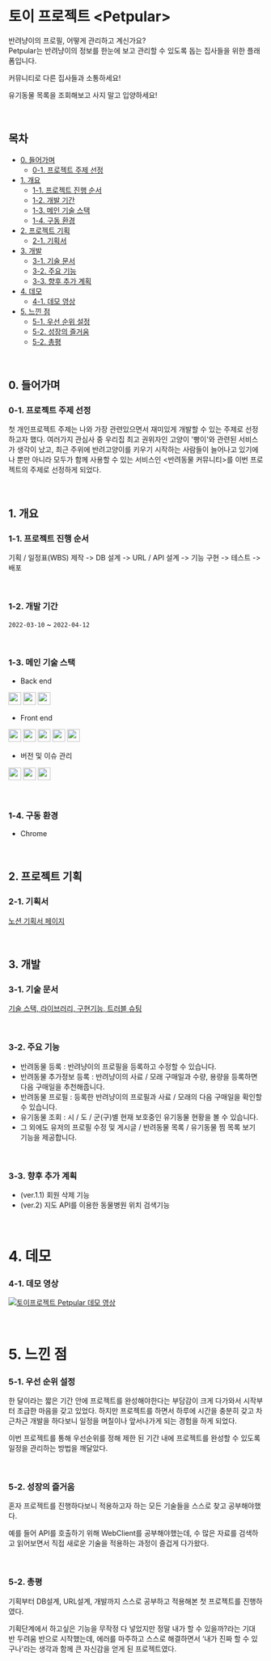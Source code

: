 # 토이 프로젝트 \<Petpular\>

반려냥이의 프로필, 어떻게 관리하고 계신가요?<br>
Petpular는 반려냥이의 정보를 한눈에 보고 관리할 수 있도록 돕는 집사들을 위한 플래폼입니다.

커뮤니티로 다른 집사들과 소통하세요!

유기동물 목록을 조회해보고 사지 말고 입양하세요!



<br>

## 목차
- [0. 들어가며](#0-들어가며)
  * [0-1. 프로젝트 주제 선정](#0-1-프로젝트-주제-선정)
- [1. 개요](#1-개요)
  * [1-1. 프로젝트 진행 순서](#1-1-프로젝트-진행-순서)
  * [1-2. 개발 기간](#1-2-개발-기간)
  * [1-3. 메인 기술 스택](#1-3-메인-기술-스택)
  * [1-4. 구동 환경](#1-4-구동-환경)
- [2. 프로젝트 기획](#2-프로젝트-기획)
  * [2-1. 기획서](#2-1-기획서)
- [3. 개발](#3-개발)
  * [3-1. 기술 문서](#3-1-기술-문서)
  * [3-2. 주요 기능](#3-2-주요-기능)
  * [3-3. 향후 추가 계획](#3-3-향후-추가-계획)
- [4. 데모](#4-데모)
  * [4-1. 데모 영상](#4-1-데모-영상)
- [5. 느낀 점](#5-느낀-점)
  * [5-1. 우선 순위 설정](#5-1-우선-순위-설정)
  * [5-2. 성장의 즐거움](#5-2-성장의-즐거움)
  * [5-2. 총평](#5-2-총평)

<br>

## 0. 들어가며

### 0-1. 프로젝트 주제 선정

첫 개인프로젝트 주제는 나와 가장 관련있으면서 재미있게 개발할 수 있는 주제로 선정하고자 했다.
여러가지 관심사 중 우리집 최고 권위자인 고양이 '빵이'와 관련된 서비스가 생각이 났고, 최근 주위에 반려고양이를 키우기 시작하는 사람들이 늘어나고 있기에 나 뿐만 아니라 모두가 함께 사용할 수 있는 서비스인 <반려동물 커뮤니티>를 이번 프로젝트의 주제로 선정하게 되었다.

<br>

## 1. 개요

### 1-1. 프로젝트 진행 순서
기획 / 일정표(WBS) 제작 -> DB 설계 -> URL / API 설계 -> 기능 구현 -> 테스트 -> 배포

<br>

### 1-2. 개발 기간
`2022-03-10` ~ `2022-04-12`

<br>

### 1-3. 메인 기술 스택

- Back end <br>

<img src="https://img.shields.io/badge/Java-89A426?style=for-the-badge&logo=java&logoColor=white&color=0169B4" height="25" /> <img src="https://img.shields.io/badge/Spring_Boot-F9FCF3?style=for-the-badge&logo=spring-boot&logoColor=white&color=67AA3C" height="25" /> <img src="https://img.shields.io/badge/MySQL-7DA205?style=for-the-badge&logo=mysql&logoColor=white&color=D78800" height="25" />

- Front end <br>

<img src="https://img.shields.io/badge/HTML5-0A6A05?style=for-the-badge&logo=html5&logoColor=white&color=D84925" height="25" /> <img src="https://img.shields.io/badge/Bootstrap-FA6C0E?style=for-the-badge&logo=bootstrap&logoColor=white&color=7613EE" height="25" /> <img src="https://img.shields.io/badge/JavaScript-468010?style=for-the-badge&logo=javascript&logoColor=F7DF1E&color=DB9B26" height="25" />  <img src="https://img.shields.io/badge/jQuery-D17001?style=for-the-badge&logo=jquery&logoColor=white&color=1064A5" height="25" /> <img src="https://img.shields.io/badge/CSS-BB9F00?&style=for-the-badge&logo=css3&logoColor=white&color=018FD1" height="25" />

- 버전 및 이슈 관리 <br>

<img src="https://img.shields.io/badge/Git-0A6A05?style=for-the-badge&logo=git&logoColor=white&color=E44A2D" height="25" /> <img src="https://img.shields.io/badge/Github-0A6A05?style=for-the-badge&logo=github&logoColor=black&color=white" height="25" /> <img src="https://img.shields.io/badge/Zenhub-0A6A05?style=for-the-badge&logo=github&logoColor=white&color=3C4994" height="25" /> 

<br>

### 1-4. 구동 환경

- Chrome

<br>

## 2. 프로젝트 기획

### 2-1. 기획서

[노션 기획서 페이지](https://www.notion.so/305071e2f4574234932856912cb8a67d)


<br>

## 3. 개발

### 3-1. 기술 문서

[기술 스택, 라이브러리, 구현기능, 트러블 슈팅](https://www.notion.so/186c0ace56174cc2831a394d36800a54)


<br>

### 3-2. 주요 기능
- 반려동물 등록 : 반려냥이의 프로필을 등록하고 수정할 수 있습니다.
- 반려동물 추가정보 등록 : 반려냥이의 사료 / 모래 구매일과 수량, 용량을 등록하면 다음 구매일을 추천해줍니다.
- 반려동물 프로필 : 등록한 반려냥이의 프로필과 사료 / 모래의 다음 구매일을 확인할 수 있습니다.
- 유기동물 조회 : 시 / 도 / 군(구)별 현재 보호중인 유기동물 현황을 볼 수 있습니다.
- 그 외에도 유저의 프로필 수정 및 게시글 / 반려동물 목록 / 유기동물 찜 목록 보기 기능을 제공합니다.

<br>

### 3-3. 향후 추가 계획
- (ver.1.1) 회원 삭제 기능
- (ver.2) 지도 API를 이용한 동물병원 위치 검색기능

<br>

# 4. 데모

### 4-1. 데모 영상
[![토이프로젝트 Petpular 데모 영상](https://img.youtube.com/vi/KmsWxZXVdd8/0.jpg)](https://www.youtube.com/watch?v=KmsWxZXVdd8)

<br>

# 5. 느낀 점

### 5-1. 우선 순위 설정

한 달이라는 짧은 기간 안에 프로젝트를 완성해야한다는 부담감이 크게 다가와서 시작부터 조급한 마음을 갖고 있었다. 하지만 프로젝트를 하면서 하루에 시간을 충분히 갖고 차근차근 개발을 하다보니 일정을 며칠이나 앞서나가게 되는 경험을 하게 되었다.

이번 프로젝트를 통해 우선순위를 정해 제한 된 기간 내에 프로젝트를 완성할 수 있도록 일정을 관리하는 방법을 깨달았다.

<br>

### 5-2. 성장의 즐거움

혼자 프로젝트를 진행하다보니 적용하고자 하는 모든 기술들을 스스로 찾고 공부해야했다.

예를 들어 API를 호출하기 위해 WebClient를 공부해야했는데, 수 많은 자료를 검색하고 읽어보면서 직접 새로운 기술을 적용하는 과정이 즐겁게 다가왔다.

<br>

### 5-2. 총평

기획부터 DB설계, URL설계, 개발까지 스스로 공부하고 적용해본 첫 프로젝트를 진행하였다. 

기획단계에서 하고싶은 기능을 무작정 다 넣었지만 정말 내가 할 수 있을까?라는 기대 반 두려움 반으로 시작했는데, 에러를 마주하고 스스로 해결하면서 ‘내가 진짜 할 수 있구나'라는 생각과 함께 큰 자신감을 얻게 된 프로젝트였다.


